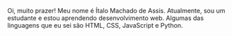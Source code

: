 Oi, muito prazer! Meu nome é Ítalo Machado de Assis. 
Atualmente, sou um estudante e estou aprendendo desenvolvimento web.
 Algumas das linguagens que eu sei são HTML, CSS, JavaScript e Python.
